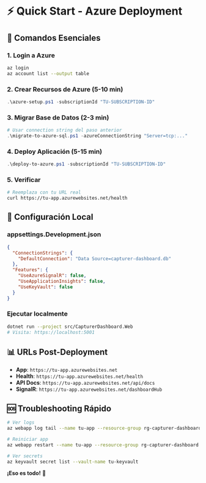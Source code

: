 # ⚡ Quick Start - Azure Deployment

## 🎯 Comandos Esenciales

### 1. Login a Azure
```bash
az login
az account list --output table
```

### 2. Crear Recursos de Azure (5-10 min)
```powershell
.\azure-setup.ps1 -subscriptionId "TU-SUBSCRIPTION-ID"
```

### 3. Migrar Base de Datos (2-3 min)
```powershell
# Usar connection string del paso anterior
.\migrate-to-azure-sql.ps1 -azureConnectionString "Server=tcp:..."
```

### 4. Deploy Aplicación (5-15 min)
```powershell
.\deploy-to-azure.ps1 -subscriptionId "TU-SUBSCRIPTION-ID"
```

### 5. Verificar
```bash
# Reemplaza con tu URL real
curl https://tu-app.azurewebsites.net/health
```

## 🔧 Configuración Local

### appsettings.Development.json
```json
{
  "ConnectionStrings": {
    "DefaultConnection": "Data Source=capturer-dashboard.db"
  },
  "Features": {
    "UseAzureSignalR": false,
    "UseApplicationInsights": false,
    "UseKeyVault": false
  }
}
```

### Ejecutar localmente
```bash
dotnet run --project src/CapturerDashboard.Web
# Visita: https://localhost:5001
```

## 📊 URLs Post-Deployment
- **App**: `https://tu-app.azurewebsites.net`
- **Health**: `https://tu-app.azurewebsites.net/health`
- **API Docs**: `https://tu-app.azurewebsites.net/api/docs`
- **SignalR**: `https://tu-app.azurewebsites.net/dashboardHub`

## 🆘 Troubleshooting Rápido
```bash
# Ver logs
az webapp log tail --name tu-app --resource-group rg-capturer-dashboard

# Reiniciar app
az webapp restart --name tu-app --resource-group rg-capturer-dashboard

# Ver secrets
az keyvault secret list --vault-name tu-keyvault
```

**¡Eso es todo!** 🚀